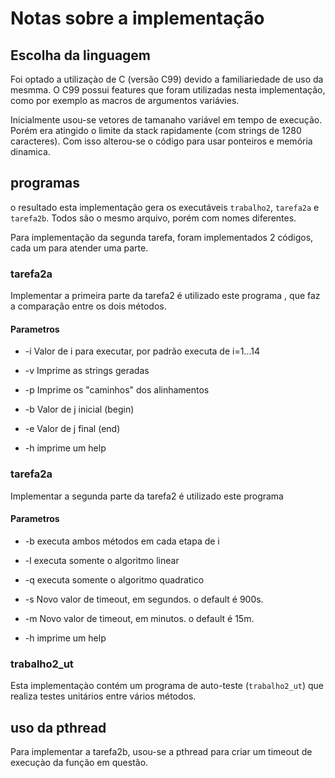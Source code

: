 # Notas sobre a implementação

## Escolha da linguagem

Foi optado a utilizaçào de C (versão C99) devido a familiariedade de uso da
mesmma.  O C99 possui features que foram utilizadas nesta implementação, como
por exemplo as macros de argumentos variávies.

Inicialmente usou-se vetores de tamanaho variável em tempo de execução.  Porém
era atingido o limite da stack rapidamente (com strings de 1280 caracteres).
Com isso alterou-se o código para usar ponteiros e memória dinamica.

## programas

o resultado esta implementação gera os executáveis `trabalho2`, `tarefa2a` e
`tarefa2b`.  Todos são o mesmo arquivo, porém com nomes diferentes.

Para implementação da segunda tarefa, foram implementados 2 códigos, cada um
para atender uma parte.

### tarefa2a

Implementar a primeira parte da tarefa2 é utilizado este programa , que faz a
comparação entre os dois métodos.

#### Parametros

* -i <val>
  Valor de i para executar, por padrão executa de i=1...14

* -v
  Imprime as strings geradas

* -p
  Imprime os "caminhos" dos alinhamentos

* -b <val>
  Valor de j inicial (begin)

* -e <val>
  Valor de j final (end)

* -h
  imprime um help


### tarefa2a

Implementar a segunda parte da tarefa2 é utilizado este programa

#### Parametros

* -b
  executa ambos métodos em cada etapa de i

* -l
  executa somente o algoritmo linear
  
* -q
  executa somente o algoritmo quadratico

* -s <val>
  Novo valor de timeout, em segundos. o default é 900s.

* -m <val>
  Novo valor de timeout, em minutos. o default é 15m.

* -h
  imprime um help

### trabalho2_ut

Esta implementaçào contém um programa de auto-teste (`trabalho2_ut`) que
realiza testes unitários entre vários métodos.

## uso da pthread

Para implementar a tarefa2b, usou-se a pthread para criar um timeout de
execuçào da função em questão.


